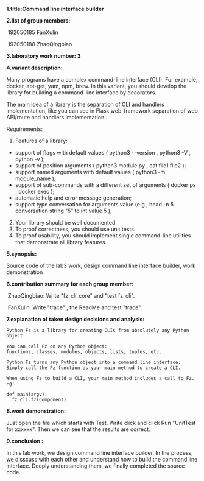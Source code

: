 **1.title:Command line interface builder**

**2.list of group members:** 

​	192050185 FanXulin 

​	192050188 ZhaoQingbiao

**3.laboratory work number: 3**

**4.variant description:** 

Many programs have a complex command-line interface (CLI). For example, docker, apt-get, yam, npm, brew. In this variant, you should develop the library for building a command-line interface by decorators.

The main idea of a library is the separation of CLI and handlers implementation, like you can see in Flask web-framework separation of web API/route and handlers implementation .

Requirements:

1. Features of a library:
  - support of flags with default values ( python3 --version , python3 -V , python -v );
  - support of position arguments ( python3 module.py , cat file1 file2 );
  - support named arguments with default values ( python3 -m module_name );
  - support of sub-commands with a different set of arguments ( docker ps , docker exec );
  - automatic help and error message generation;
  - support type conversation for arguments value (e.g., head -n 5 conversation string “5” to int value 5 );
2. Your library should be well documented.
3. To proof correctness, you should use unit tests.
4. To proof usability, you should implement single command-line utilities that demonstrate all library features.

**5.synopsis:**

 Source code of the lab3 work, design command line interface builder, work demonstration

**6.contribution summary for each group member:** 

​	ZhaoQingbiao: Write "fz_cli_core" and "test fz_cli".

​	FanXulin: Write "trace" , the ReadMe and test "trace".

**7.explanation of taken design decisions and analysis:**

```
Python Fz is a library for creating CLIs from absolutely any Python object.

You can call Fz on any Python object:
functions, classes, modules, objects, lists, tuples, etc.

Python Fz turns any Python object into a command line interface.
Simply call the Fz function as your main method to create a CLI.

When using Fz to build a CLI, your main method includes a call to Fz. Eg:

def main(argv):
  fz_cli.fz(Component)
```

**8.work demonstration:**

 Just open the file which starts with Test. Write click and click Run "UnitTest for xxxxxx". Then we can see that the results are correct. 

**9.conclusion :**

In this lab work, we  design command line interface builder. In the process, we disscuss with each other and understand how to build the command line interface. Deeply understanding them, we finally completed the source code.